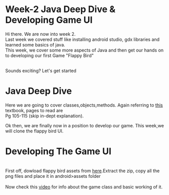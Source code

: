 <h1>Week-2 Java Deep Dive & Developing Game UI </h1>

Hi there. We are now into week 2.<br>
Last week we covered stuff like installing android studio, gdx libraries and learned some basics of java.<br>
This week, we cover some more aspects of Java and then get our hands on to developing our first Game "Flappy Bird"<br><br>

Sounds exciting? Let's get started

<h1> Java Deep Dive</h1>
Here we are going to cover classes,objects,methods.
Again referring to <a href="http://iiti.ac.in/people/~tanimad/JavaTheCompleteReference.pdf">this</a> textbook, pages to read are<br>
Pg 105-115 (skip in-dept explanation).<br>
  
Ok then, we are finally now in a position to develop our game. This week,we will clone the flappy bird UI.<br>

<h1> Developing The Game UI</h1>
<br>
First off, dowload flappy bird assets from <a href="">here</a>.Extract the zip, copy all the png files and place it in android>assets folder<br><br>
Now check this <a href="">video</a> for info about the game class and basic working of it.<br>

